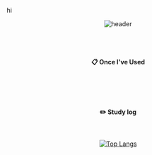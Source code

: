 hi
<div align="center"> 

![header](https://capsule-render.vercel.app/api?type=cylinder&color=000000&height=80&section=header&text=kingjinyong's%20Github&fontColor=ffffff&fontSize=35&animation=fadeIn&fontAlignY=55&desc=%20&descAlignY=62&descAlign=62)

 <br/>
 <br/>
  
####  :clipboard: Once I've Used 
  
 <br/>

   <br/>
   <br/>
 
#### :pencil2: Study log
 
  <br/>
  
[![Top Langs](https://github-readme-stats.vercel.app/api/top-langs/?username=kingjinyong&layout=compact)](https://github.com/anuraghazra/github-readme-stats)
  
</div>
